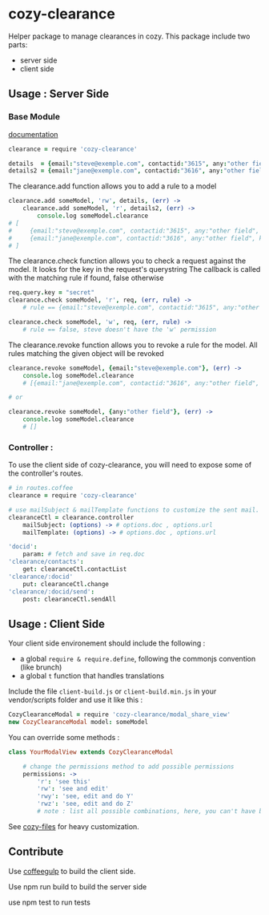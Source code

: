cozy-clearance
=========

Helper package to manage clearances in cozy. This package include two parts:
- server side
- client side


## Usage : Server Side

### Base Module
[documentation](http://aenario.github.io/cozy-clearance/)
```coffee
clearance = require 'cozy-clearance'

details  = {email:"steve@exemple.com", contactid:"3615", any:"other field"}
details2 = {email:"jane@exemple.com", contactid:"3616", any:"other field"}
```

The clearance.add function allows you to add a rule to a model
```coffee
clearance.add someModel, 'rw', details, (err) ->
    clearance.add someModel, 'r', details2, (err) ->
        console.log someModel.clearance
# [
#     {email:"steve@exemple.com", contactid:"3615", any:"other field", key:"secret", perm:"rw"}
#     {email:"jane@exemple.com", contactid:"3616", any:"other field", key:"secret2", perm:"rw"}
# ]
```

The clearance.check function allows you to check a request against the model.
It looks for the key in the request's querystring
The callback is called with the matching rule if found, false otherwise
```coffee
req.query.key = "secret"
clearance.check someModel, 'r', req, (err, rule) ->
    # rule == {email:"steve@exemple.com", contactid:"3615", any:"other field", key:"secret", perm:"rw"}

clearance.check someModel, 'w', req, (err, rule) ->
    # rule == false, steve doesn't have the 'w' permission
```

The clearance.revoke function allows you to revoke a rule for the model.
All rules matching the given object will be revoked
```coffee
clearance.revoke someModel, {email:"steve@exemple.com"}, (err) ->
    console.log someModel.clearance
    # [{email:"jane@exemple.com", contactid:"3616", any:"other field", key:"secret2", perm:"rw"}]

# or

clearance.revoke someModel, {any:"other field"}, (err) ->
    console.log someModel.clearance
    # []
```

### Controller :

To use the client side of cozy-clearance, you will need to expose some of the controller's routes.
```coffee
# in routes.coffee
clearance = require 'cozy-clearance'

# use mailSubject & mailTemplate functions to customize the sent mail.
clearanceCtl = clearance.controller
    mailSubject: (options) -> # options.doc , options.url
    mailTemplate: (options) -> # options.doc , options.url

'docid':
    param: # fetch and save in req.doc
'clearance/contacts':
    get: clearanceCtl.contactList
'clearance/:docid'
    put: clearanceCtl.change
'clearance/:docid/send':
    post: clearanceCtl.sendAll

```


## Usage : Client Side

Your client side environement should include the following :
- a global  `require & require.define`, following the commonjs convention (like brunch)
- a global `t` function that handles translations

Include the file `client-build.js` or `client-build.min.js` in your
vendor/scripts folder and use it like this :

```coffee
CozyClearanceModal = require 'cozy-clearance/modal_share_view'
new CozyClearanceModal model: someModel
```
You can override some methods :
```coffee
class YourModalView extends CozyClearanceModal

    # change the permissions method to add possible permissions
    permissions: ->
        'r': 'see this'
        'rw': 'see and edit'
        'rwy': 'see, edit and do Y'
        'rwz': 'see, edit and do Z'
        # note : list all possible combinations, here, you can't have both Y & Z permissions

```
See [cozy-files](https://github.com/mycozycloud/cozy-files/blob/master/client/app/views/modal_share.coffee) for heavy customization.

## Contribute

Use [coffeegulp](https://github.com/minibikini/coffeegulp) to build the client
side.

Use npm run build to build the server side

use npm test to run tests